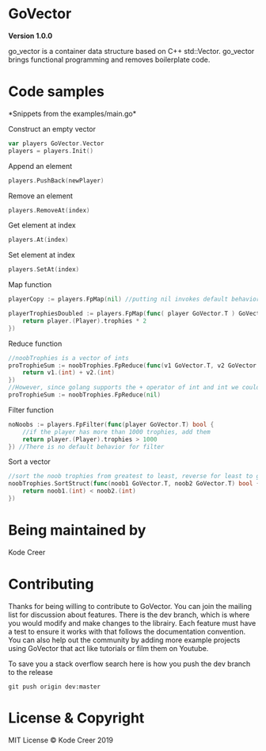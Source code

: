 # GoVector

**Version 1.0.0**

go_vector is a container data structure based on C++ std::Vector. go_vector brings functional programming and removes boilerplate code.

<h1>Code samples</h1>
*Snippets from the examples/main.go*

Construct an empty vector

```go
var players GoVector.Vector
players = players.Init()
```

Append an element 
```go
players.PushBack(newPlayer)
```

Remove an element
```go
players.RemoveAt(index)
```

Get element at index
```go
players.At(index)
```
Set element at index
```go
players.SetAt(index)
```

Map function
```go
playerCopy := players.FpMap(nil) //putting nil invokes default behavior of just returning a copy of the vector

playerTrophiesDoubled := players.FpMap(func( player GoVector.T ) GoVector.T{
    return player.(Player).trophies * 2
})
```

Reduce function
```go
//noobTrophies is a vector of ints
proTrophieSum := noobTrophies.FpReduce(func(v1 GoVector.T, v2 GoVector.T) GoVector.T {
    return v1.(int) + v2.(int)
}) 
//However, since golang supports the + operator of int and int we could just invoke the default behavior
proTrophieSum := noobTrophies.FpReduce(nil)
```

Filter function
```go
noNoobs := players.FpFilter(func(player GoVector.T) bool {
    //if the player has more than 1000 trophies, add them
    return player.(Player).trophies > 1000
}) //There is no default behavior for filter
```

Sort a vector
```go
//sort the noob trophies from greatest to least, reverse for least to greatest
noobTrophies.SortStruct(func(noob1 GoVector.T, noob2 GoVector.T) bool {
    return noob1.(int) < noob2.(int)
})
```

<h1>Being maintained by</h1>
Kode Creer <kodeopensource@gmail.com>

<h1>Contributing</h1>
Thanks for being willing to contribute to GoVector. You can join the mailing list for discussion about features. There is the dev branch, which is where you would modify and make changes to the librairy. Each feature must have a test to ensure it works with that follows the documentation convention. You can also help out the community by adding more example projects using GoVector that act like tutorials or film them on Youtube. 

To save you a stack overflow search here is how you push the dev branch to the release
```
git push origin dev:master
```
<h1>License & Copyright</h1>
MIT License
© Kode Creer 2019
